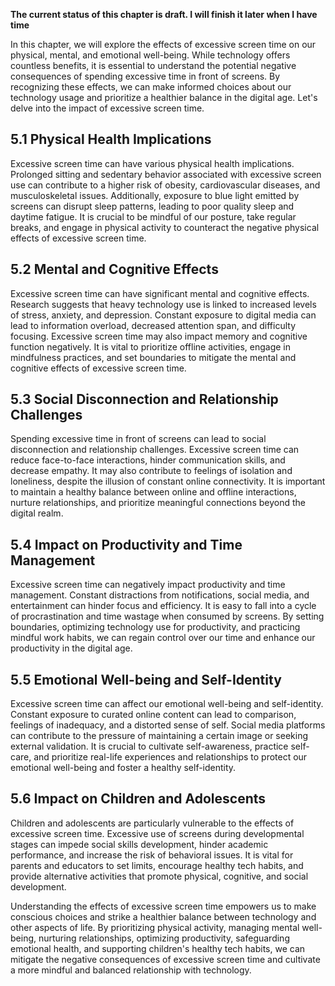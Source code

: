 **The current status of this chapter is draft. I will finish it later when I have time**

In this chapter, we will explore the effects of excessive screen time on our physical, mental, and emotional well-being. While technology offers countless benefits, it is essential to understand the potential negative consequences of spending excessive time in front of screens. By recognizing these effects, we can make informed choices about our technology usage and prioritize a healthier balance in the digital age. Let's delve into the impact of excessive screen time.

5.1 Physical Health Implications
--------------------------------

Excessive screen time can have various physical health implications. Prolonged sitting and sedentary behavior associated with excessive screen use can contribute to a higher risk of obesity, cardiovascular diseases, and musculoskeletal issues. Additionally, exposure to blue light emitted by screens can disrupt sleep patterns, leading to poor quality sleep and daytime fatigue. It is crucial to be mindful of our posture, take regular breaks, and engage in physical activity to counteract the negative physical effects of excessive screen time.

5.2 Mental and Cognitive Effects
--------------------------------

Excessive screen time can have significant mental and cognitive effects. Research suggests that heavy technology use is linked to increased levels of stress, anxiety, and depression. Constant exposure to digital media can lead to information overload, decreased attention span, and difficulty focusing. Excessive screen time may also impact memory and cognitive function negatively. It is vital to prioritize offline activities, engage in mindfulness practices, and set boundaries to mitigate the mental and cognitive effects of excessive screen time.

5.3 Social Disconnection and Relationship Challenges
----------------------------------------------------

Spending excessive time in front of screens can lead to social disconnection and relationship challenges. Excessive screen time can reduce face-to-face interactions, hinder communication skills, and decrease empathy. It may also contribute to feelings of isolation and loneliness, despite the illusion of constant online connectivity. It is important to maintain a healthy balance between online and offline interactions, nurture relationships, and prioritize meaningful connections beyond the digital realm.

5.4 Impact on Productivity and Time Management
----------------------------------------------

Excessive screen time can negatively impact productivity and time management. Constant distractions from notifications, social media, and entertainment can hinder focus and efficiency. It is easy to fall into a cycle of procrastination and time wastage when consumed by screens. By setting boundaries, optimizing technology use for productivity, and practicing mindful work habits, we can regain control over our time and enhance our productivity in the digital age.

5.5 Emotional Well-being and Self-Identity
------------------------------------------

Excessive screen time can affect our emotional well-being and self-identity. Constant exposure to curated online content can lead to comparison, feelings of inadequacy, and a distorted sense of self. Social media platforms can contribute to the pressure of maintaining a certain image or seeking external validation. It is crucial to cultivate self-awareness, practice self-care, and prioritize real-life experiences and relationships to protect our emotional well-being and foster a healthy self-identity.

5.6 Impact on Children and Adolescents
--------------------------------------

Children and adolescents are particularly vulnerable to the effects of excessive screen time. Excessive use of screens during developmental stages can impede social skills development, hinder academic performance, and increase the risk of behavioral issues. It is vital for parents and educators to set limits, encourage healthy tech habits, and provide alternative activities that promote physical, cognitive, and social development.

Understanding the effects of excessive screen time empowers us to make conscious choices and strike a healthier balance between technology and other aspects of life. By prioritizing physical activity, managing mental well-being, nurturing relationships, optimizing productivity, safeguarding emotional health, and supporting children's healthy tech habits, we can mitigate the negative consequences of excessive screen time and cultivate a more mindful and balanced relationship with technology.
